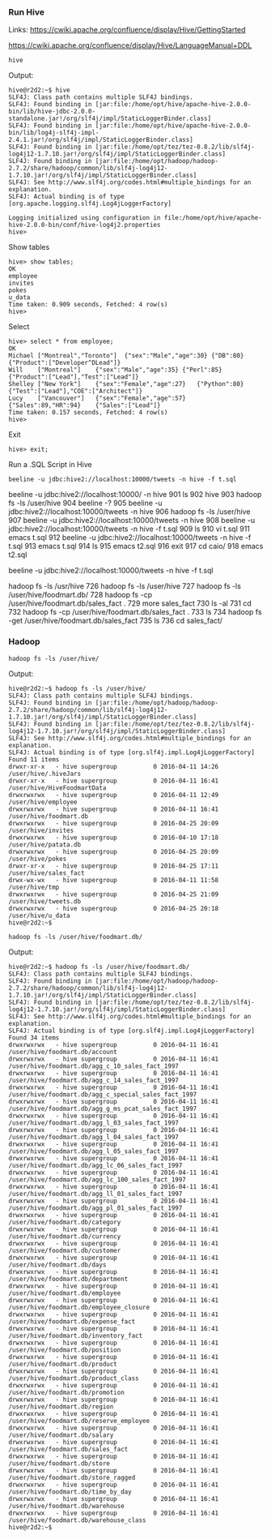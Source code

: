 ### Run Hive

Links:
https://cwiki.apache.org/confluence/display/Hive/GettingStarted


https://cwiki.apache.org/confluence/display/Hive/LanguageManual+DDL



```
hive
```

Output:
```
hive@r2d2:~$ hive
SLF4J: Class path contains multiple SLF4J bindings.
SLF4J: Found binding in [jar:file:/home/opt/hive/apache-hive-2.0.0-bin/lib/hive-jdbc-2.0.0-standalone.jar!/org/slf4j/impl/StaticLoggerBinder.class]
SLF4J: Found binding in [jar:file:/home/opt/hive/apache-hive-2.0.0-bin/lib/log4j-slf4j-impl-2.4.1.jar!/org/slf4j/impl/StaticLoggerBinder.class]
SLF4J: Found binding in [jar:file:/home/opt/tez/tez-0.8.2/lib/slf4j-log4j12-1.7.10.jar!/org/slf4j/impl/StaticLoggerBinder.class]
SLF4J: Found binding in [jar:file:/home/opt/hadoop/hadoop-2.7.2/share/hadoop/common/lib/slf4j-log4j12-1.7.10.jar!/org/slf4j/impl/StaticLoggerBinder.class]
SLF4J: See http://www.slf4j.org/codes.html#multiple_bindings for an explanation.
SLF4J: Actual binding is of type [org.apache.logging.slf4j.Log4jLoggerFactory]

Logging initialized using configuration in file:/home/opt/hive/apache-hive-2.0.0-bin/conf/hive-log4j2.properties
hive>

```

Show tables

```
hive> show tables;
OK
employee
invites
pokes
u_data
Time taken: 0.909 seconds, Fetched: 4 row(s)
hive>

```

Select 

```
hive> select * from employee;
OK
Michael	["Montreal","Toronto"]	{"sex":"Male","age":30}	{"DB":80}	{"Product":["Developer^DLead"]}
Will	["Montreal"]	{"sex":"Male","age":35}	{"Perl":85}	{"Product":["Lead"],"Test":["Lead"]}
Shelley	["New York"]	{"sex":"Female","age":27}	{"Python":80}	{"Test":["Lead"],"COE":["Architect"]}
Lucy	["Vancouver"]	{"sex":"Female","age":57}	{"Sales":89,"HR":94}	{"Sales":["Lead"]}
Time taken: 0.157 seconds, Fetched: 4 row(s)
hive>
```

Exit
```
hive> exit;
```


Run a .SQL Script in Hive 
```
beeline -u jdbc:hive2://localhost:10000/tweets -n hive -f t.sql
```


beeline -u jdbc:hive2://localhost:10000/ -n hive 
  901  ls
  902  hive
  903  hadoop fs -ls /user/hive
  904  beeline -?
  905  beeline -u jdbc:hive2://localhost:10000/tweets -n hive 
  906  hadoop fs -ls /user/hive
  907  beeline -u jdbc:hive2://localhost:10000/tweets -n hive 
  908  beeline -u jdbc:hive2://localhost:10000/tweets -n hive -f t.sql 
  909  ls
  910  vi t.sql 
  911  emacs t.sql 
  912  beeline -u jdbc:hive2://localhost:10000/tweets -n hive -f t.sql 
  913  emacs t.sql 
  914  ls
  915  emacs t2.sql
  916  exit
  917  cd caio/
  918  emacs t2.sql


beeline -u jdbc:hive2://localhost:10000/tweets -n hive -f t.sql


hadoop fs -ls /usr/hive
  726  hadoop fs -ls /user/hive
  727  hadoop fs -ls /user/hive/foodmart.db/
  728  hadoop fs -cp /user/hive/foodmart.db/sales_fact .
  729  more sales_fact
  730  ls -al
  731  cd
  732  hadoop fs -cp /user/hive/foodmart.db/sales_fact .
  733  ls
  734  hadoop fs -get /user/hive/foodmart.db/sales_fact 
  735  ls
  736  cd sales_fact/


### Hadoop


```
hadoop fs -ls /user/hive/
```

Output:
```
hive@r2d2:~$ hadoop fs -ls /user/hive/
SLF4J: Class path contains multiple SLF4J bindings.
SLF4J: Found binding in [jar:file:/home/opt/hadoop/hadoop-2.7.2/share/hadoop/common/lib/slf4j-log4j12-1.7.10.jar!/org/slf4j/impl/StaticLoggerBinder.class]
SLF4J: Found binding in [jar:file:/home/opt/tez/tez-0.8.2/lib/slf4j-log4j12-1.7.10.jar!/org/slf4j/impl/StaticLoggerBinder.class]
SLF4J: See http://www.slf4j.org/codes.html#multiple_bindings for an explanation.
SLF4J: Actual binding is of type [org.slf4j.impl.Log4jLoggerFactory]
Found 11 items
drwxr-xr-x   - hive supergroup          0 2016-04-11 14:26 /user/hive/.hiveJars
drwxr-xr-x   - hive supergroup          0 2016-04-11 16:41 /user/hive/HiveFoodmartData
drwxrwxrwx   - hive supergroup          0 2016-04-11 12:49 /user/hive/employee
drwxrwxrwx   - hive supergroup          0 2016-04-11 16:41 /user/hive/foodmart.db
drwxrwxrwx   - hive supergroup          0 2016-04-25 20:09 /user/hive/invites
drwxrwxrwx   - hive supergroup          0 2016-04-10 17:18 /user/hive/patata.db
drwxrwxrwx   - hive supergroup          0 2016-04-25 20:09 /user/hive/pokes
drwxr-xr-x   - hive supergroup          0 2016-04-25 17:11 /user/hive/sales_fact
drwx-wx-wx   - hive supergroup          0 2016-04-11 11:58 /user/hive/tmp
drwxrwxrwx   - hive supergroup          0 2016-04-25 21:09 /user/hive/tweets.db
drwxrwxrwx   - hive supergroup          0 2016-04-25 20:18 /user/hive/u_data
hive@r2d2:~$
```


```
hadoop fs -ls /user/hive/foodmart.db/
```

Output:
```
hive@r2d2:~$ hadoop fs -ls /user/hive/foodmart.db/
SLF4J: Class path contains multiple SLF4J bindings.
SLF4J: Found binding in [jar:file:/home/opt/hadoop/hadoop-2.7.2/share/hadoop/common/lib/slf4j-log4j12-1.7.10.jar!/org/slf4j/impl/StaticLoggerBinder.class]
SLF4J: Found binding in [jar:file:/home/opt/tez/tez-0.8.2/lib/slf4j-log4j12-1.7.10.jar!/org/slf4j/impl/StaticLoggerBinder.class]
SLF4J: See http://www.slf4j.org/codes.html#multiple_bindings for an explanation.
SLF4J: Actual binding is of type [org.slf4j.impl.Log4jLoggerFactory]
Found 34 items
drwxrwxrwx   - hive supergroup          0 2016-04-11 16:41 /user/hive/foodmart.db/account
drwxrwxrwx   - hive supergroup          0 2016-04-11 16:41 /user/hive/foodmart.db/agg_c_10_sales_fact_1997
drwxrwxrwx   - hive supergroup          0 2016-04-11 16:41 /user/hive/foodmart.db/agg_c_14_sales_fact_1997
drwxrwxrwx   - hive supergroup          0 2016-04-11 16:41 /user/hive/foodmart.db/agg_c_special_sales_fact_1997
drwxrwxrwx   - hive supergroup          0 2016-04-11 16:41 /user/hive/foodmart.db/agg_g_ms_pcat_sales_fact_1997
drwxrwxrwx   - hive supergroup          0 2016-04-11 16:41 /user/hive/foodmart.db/agg_l_03_sales_fact_1997
drwxrwxrwx   - hive supergroup          0 2016-04-11 16:41 /user/hive/foodmart.db/agg_l_04_sales_fact_1997
drwxrwxrwx   - hive supergroup          0 2016-04-11 16:41 /user/hive/foodmart.db/agg_l_05_sales_fact_1997
drwxrwxrwx   - hive supergroup          0 2016-04-11 16:41 /user/hive/foodmart.db/agg_lc_06_sales_fact_1997
drwxrwxrwx   - hive supergroup          0 2016-04-11 16:41 /user/hive/foodmart.db/agg_lc_100_sales_fact_1997
drwxrwxrwx   - hive supergroup          0 2016-04-11 16:41 /user/hive/foodmart.db/agg_ll_01_sales_fact_1997
drwxrwxrwx   - hive supergroup          0 2016-04-11 16:41 /user/hive/foodmart.db/agg_pl_01_sales_fact_1997
drwxrwxrwx   - hive supergroup          0 2016-04-11 16:41 /user/hive/foodmart.db/category
drwxrwxrwx   - hive supergroup          0 2016-04-11 16:41 /user/hive/foodmart.db/currency
drwxrwxrwx   - hive supergroup          0 2016-04-11 16:41 /user/hive/foodmart.db/customer
drwxrwxrwx   - hive supergroup          0 2016-04-11 16:41 /user/hive/foodmart.db/days
drwxrwxrwx   - hive supergroup          0 2016-04-11 16:41 /user/hive/foodmart.db/department
drwxrwxrwx   - hive supergroup          0 2016-04-11 16:41 /user/hive/foodmart.db/employee
drwxrwxrwx   - hive supergroup          0 2016-04-11 16:41 /user/hive/foodmart.db/employee_closure
drwxrwxrwx   - hive supergroup          0 2016-04-11 16:41 /user/hive/foodmart.db/expense_fact
drwxrwxrwx   - hive supergroup          0 2016-04-11 16:41 /user/hive/foodmart.db/inventory_fact
drwxrwxrwx   - hive supergroup          0 2016-04-11 16:41 /user/hive/foodmart.db/position
drwxrwxrwx   - hive supergroup          0 2016-04-11 16:41 /user/hive/foodmart.db/product
drwxrwxrwx   - hive supergroup          0 2016-04-11 16:41 /user/hive/foodmart.db/product_class
drwxrwxrwx   - hive supergroup          0 2016-04-11 16:41 /user/hive/foodmart.db/promotion
drwxrwxrwx   - hive supergroup          0 2016-04-11 16:41 /user/hive/foodmart.db/region
drwxrwxrwx   - hive supergroup          0 2016-04-11 16:41 /user/hive/foodmart.db/reserve_employee
drwxrwxrwx   - hive supergroup          0 2016-04-11 16:41 /user/hive/foodmart.db/salary
drwxrwxrwx   - hive supergroup          0 2016-04-11 16:41 /user/hive/foodmart.db/sales_fact
drwxrwxrwx   - hive supergroup          0 2016-04-11 16:41 /user/hive/foodmart.db/store
drwxrwxrwx   - hive supergroup          0 2016-04-11 16:41 /user/hive/foodmart.db/store_ragged
drwxrwxrwx   - hive supergroup          0 2016-04-11 16:41 /user/hive/foodmart.db/time_by_day
drwxrwxrwx   - hive supergroup          0 2016-04-11 16:41 /user/hive/foodmart.db/warehouse
drwxrwxrwx   - hive supergroup          0 2016-04-11 16:41 /user/hive/foodmart.db/warehouse_class
hive@r2d2:~$
```


